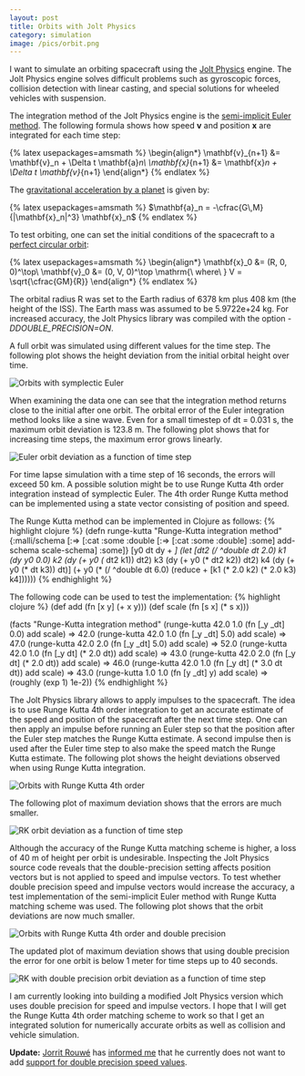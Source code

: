 ```yaml
---
layout: post
title: Orbits with Jolt Physics
category: simulation
image: /pics/orbit.png
---
```


I want to simulate an orbiting spacecraft using the [Jolt Physics][1] engine.
The Jolt Physics engine solves difficult problems such as gyroscopic forces, collision detection with linear casting, and special solutions for wheeled vehicles with suspension.

The integration method of the Jolt Physics engine is the [semi-implicit Euler method][2].
The following formula shows how speed **v** and position **x** are integrated for each time step:

{% latex usepackages=amsmath %}
\begin{align*}
\mathbf{v}_{n+1} &= \mathbf{v}_n + \Delta t \mathbf{a}_n\\
\mathbf{x}_{n+1} &= \mathbf{x}_n + \Delta t \mathbf{v}_{n+1}
\end{align*}
{% endlatex %}

The [gravitational acceleration by a planet][3] is given by:

{% latex usepackages=amsmath %}
$\mathbf{a}_n = -\cfrac{G\,M}{|\mathbf{x}_n|^3} \mathbf{x}_n$
{% endlatex %}

To test orbiting, one can set the initial conditions of the spacecraft to a [perfect circular orbit][4]:

{% latex usepackages=amsmath %}
\begin{align*}
\mathbf{x}_0 &= (R, 0, 0)^\top\\
\mathbf{v}_0 &= (0, V, 0)^\top \mathrm{\ where\ } V = \sqrt{\cfrac{GM}{R}}
\end{align*}
{% endlatex %}

The orbital radius R was set to the Earth radius of 6378 km plus 408 km (the height of the ISS).
The Earth mass was assumed to be 5.9722e+24 kg.
For increased accuracy, the Jolt Physics library was compiled with the option *-DDOUBLE_PRECISION=ON*.

A full orbit was simulated using different values for the time step.
The following plot shows the height deviation from the initial orbital height over time.

![Orbits with symplectic Euler](/pics/euler-height.png)

When examining the data one can see that the integration method returns close to the initial after one orbit.
The orbital error of the Euler integration method looks like a sine wave.
Even for a small timestep of dt = 0.031 s, the maximum orbit deviation is 123.8 m.
The following plot shows that for increasing time steps, the maximum error grows linearly.

![Euler orbit deviation as a function of time step](/pics/euler-errors.png)

For time lapse simulation with a time step of 16 seconds, the errors will exceed 50 km.
A possible solution might be to use Runge Kutta 4th order integration instead of symplectic Euler.
The 4th order Runge Kutta method can be implemented using a state vector consisting of position and speed.

The Runge Kutta method can be implemented in Clojure as follows:
{% highlight clojure %}
(defn runge-kutta
  "Runge-Kutta integration method"
  {:malli/schema [:=> [:cat :some :double [:=> [:cat :some :double] :some] add-schema scale-schema] :some]}
  [y0 dt dy + *]
  (let [dt2 (/ ^double dt 2.0)
        k1  (dy y0                0.0)
        k2  (dy (+ y0 (* dt2 k1)) dt2)
        k3  (dy (+ y0 (* dt2 k2)) dt2)
        k4  (dy (+ y0 (* dt  k3)) dt)]
    (+ y0 (* (/ ^double dt 6.0) (reduce + [k1 (* 2.0 k2) (* 2.0 k3) k4])))))
{% endhighlight %}

The following code can be used to test the implementation:
{% highlight clojure %}
(def add (fn [x y] (+ x y)))
(def scale (fn [s x] (* s x)))

(facts "Runge-Kutta integration method"
       (runge-kutta 42.0 1.0 (fn [_y _dt] 0.0) add scale) => 42.0
       (runge-kutta 42.0 1.0 (fn [_y _dt] 5.0) add scale) => 47.0
       (runge-kutta 42.0 2.0 (fn [_y _dt] 5.0) add scale) => 52.0
       (runge-kutta 42.0 1.0 (fn [_y dt] (* 2.0 dt)) add scale) => 43.0
       (runge-kutta 42.0 2.0 (fn [_y dt] (* 2.0 dt)) add scale) => 46.0
       (runge-kutta 42.0 1.0 (fn [_y dt] (* 3.0 dt dt)) add scale) => 43.0
       (runge-kutta 1.0 1.0 (fn [y _dt] y) add scale) => (roughly (exp 1) 1e-2))
{% endhighlight %}

The Jolt Physics library allows to apply impulses to the spacecraft.
The idea is to use Runge Kutta 4th order integration to get an accurate estimate of the speed and position of the spacecraft after the next time step.
One can then apply an impulse before running an Euler step so that the position after the Euler step matches the Runge Kutta estimate.
A second impulse then is used after the Euler time step to also make the speed match the Runge Kutta estimate.
The following plot shows the height deviations observed when using Runge Kutta integration.

![Orbits with Runge Kutta 4th order](/pics/rk-height.png)

The following plot of maximum deviation shows that the errors are much smaller.

![RK orbit deviation as a function of time step](/pics/rk-errors.png)

Although the accuracy of the Runge Kutta matching scheme is higher, a loss of 40 m of height per orbit is undesirable.
Inspecting the Jolt Physics source code reveals that the double-precision setting affects position vectors but is not applied to speed and impulse vectors.
To test whether double precision speed and impulse vectors would increase the accuracy, a test implementation of the semi-implicit Euler method with Runge Kutta matching scheme was used.
The following plot shows that the orbit deviations are now much smaller.

![Orbits with Runge Kutta 4th order and double precision](/pics/rk-double-height.png)

The updated plot of maximum deviation shows that using double precision the error for one orbit is below 1 meter for time steps up to 40 seconds.

![RK with double precision orbit deviation as a function of time step](/pics/rk-double-errors.png)

I am currently looking into building a modified Jolt Physics version which uses double precision for speed and impulse vectors.
I hope that I will get the Runge Kutta 4th order matching scheme to work so that I get an integrated solution for numerically accurate orbits as well as collision and vehicle simulation.

**Update:**
[Jorrit Rouwé][5] has [informed me][6] that he currently does not want to add [support for double precision speed values][7].

[1]: https://jrouwe.github.io/JoltPhysics/
[2]: https://en.wikipedia.org/wiki/Semi-implicit_Euler_method
[3]: https://en.wikipedia.org/wiki/Newton%27s_law_of_universal_gravitation#Gravity_field
[4]: https://en.wikipedia.org/wiki/Circular_orbit#Velocity
[5]: https://www.jrouwe.nl/
[6]: https://github.com/jrouwe/JoltPhysics/issues/1721
[7]: https://github.com/jrouwe/JoltPhysics/discussions/1638
